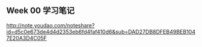 ## Week 00 学习笔记
http://note.youdao.com/noteshare?id=d5c0e673de4d4d2353eb6fd4faf410d6&sub=DAD27DB8DFEB49BEB1047E20A3D4C05F